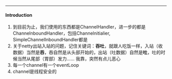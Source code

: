 

----

#### Introduction



1. 到目前为止，我们使用的东西都是ChannelHandler，进一步的都是ChannelnboundHandler，包括Channelnitialier, SimpleChannelInboundHandler都是
2. 关于netty出站入站的问题，记住关键词：**吞吐**，就跟人吃饭一样，入站（收数据）当然是**吞**，吞自然是从头部开始的，出站（吐数据）自然是**吐**，吐的时候当然从尾部（胃部）发力...... 我靠，突然有点儿恶心
3. 每一个channel有一个eventLoop
4. channel是线程安全的